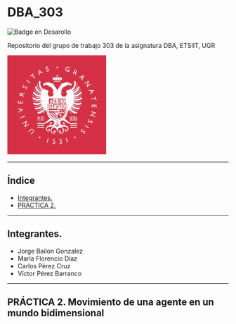 # DBA_303

![Badge en Desarollo](https://img.shields.io/badge/STATUS-EN%20DESAROLLO-green)

Repositorio del grupo de trabajo 303 de la asignatura DBA, ETSIIT, UGR

![](images/logo.jpeg)
***
## Índice
* [Integrantes.](#Integrantes.)
* [PRÁCTICA 2.](#PRÁCTICA-2.-Movimiento-de-una-agente-en-un-mundo-bidimensional)
***

## Integrantes.

* Jorge Bailon Gonzalez
* María Florencio Díaz
* Carlos Pérez Cruz
* Víctor Pérez Barranco
***

## PRÁCTICA 2. Movimiento de una agente en un mundo bidimensional
